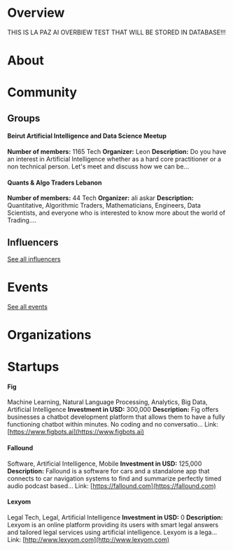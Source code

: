 <!-- TITLE: Beirut AI -->
<!-- SUBTITLE: ECOSYSTEM -->




<div class=CityPageSpecific>

# Overview
<div class=overview>

THIS IS LA PAZ AI OVERBIEW TEST THAT WILL BE STORED IN DATABASE!!!

</div>

# About
<div class=status>

</div>

</div>

# Community

## Groups
<div class=groups>

#### Beirut Artificial Intelligence and Data Science Meetup
**Number of members:** 1165
Tech
**Organizer:** Leon
**Description:** Do you have an interest in Artificial Intelligence whether as a hard core practitioner or a non technical person. Let's meet and discuss how we can be...

#### Quants & Algo Traders Lebanon
**Number of members:** 44
Tech
**Organizer:** ali askar
**Description:** Quantitative, Algorithmic Traders, Mathematicians, Engineers, Data Scientists, and everyone who is interested to know more about the world of Trading....


</div>

## Influencers
<div class=influencers>


</div>

[See all influencers](./community)
# Events
<div class=events>


</div>

[See all events](./events)
# Organizations
<div class=organizations>


</div>

# Startups
<div class=startups>

#### Fig
Machine Learning, Natural Language Processing, Analytics, Big Data, Artificial Intelligence
**Investment in USD:** 300,000
**Description:** Fig offers businesses a chatbot development platform that allows them to have a fully functioning chatbot within minutes. No coding and no conversatio...
Link: [https://www.figbots.ai](https://www.figbots.ai)

#### Fallound
Software, Artificial Intelligence, Mobile
**Investment in USD:** 125,000
**Description:** Fallound is a software for cars and a standalone app that connects to car navigation systems to find and summarize perfectly timed audio podcast based...
Link: [https://fallound.com](https://fallound.com)

#### Lexyom
Legal Tech, Legal, Artificial Intelligence
**Investment in USD:** 0
**Description:** Lexyom is an online platform providing its users with smart legal answers and tailored legal services using artificial intelligence.  Lexyom is a lega...
Link: [http://www.lexyom.com](http://www.lexyom.com)



</div>




